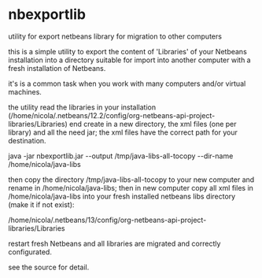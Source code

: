 # nbexportlib

utility for export netbeans library for migration to other computers

this is a simple utility to export the content of 'Libraries' of your Netbeans installation
into a directory suitable for import into another computer with a fresh installation of Netbeans.

it's is a common task when you work with many computers and/or virtual machines.

the utility read the libraries in your installation (/home/nicola/.netbeans/12.2/config/org-netbeans-api-project-libraries/Libraries)
end create in a new directory, the xml files (one per library) and all the need jar; the xml files have the correct path for your destination.

java -jar nbexportlib.jar --output /tmp/java-libs-all-tocopy --dir-name /home/nicola/java-libs

then copy the directory /tmp/java-libs-all-tocopy to your new computer and rename in /home/nicola/java-libs; then in new computer copy all xml
files in /home/nicola/java-libs into your fresh installed netbeans libs directory (make it if not exist):

/home/nicola/.netbeans/13/config/org-netbeans-api-project-libraries/Libraries

restart fresh Netbeans and all libraries are migrated and correctly configurated.

see the source for detail.
